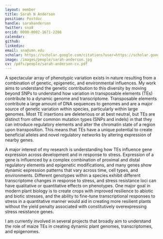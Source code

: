 ```yaml
---
layout: member
title: Sarah N Anderson
position: Postdoc
handle: sarahanderson
twitter: sna8
orcid: 0000-0002-1671-2286
calendar: 
github: 
linkedin:
email: sna@umn.edu
scholar: https://scholar.google.com/citations?user=https://scholar.google.com/citations?user=mlAcnHkAAAAJ&hl=en&user=f7FJ4UoAAAAJ
image: /images/people/sarah-anderson.jpg
cv: /pdfs/people/sarah-anderson-cv.pdf
---
```

A spectacular array of phenotypic variation exists in nature resulting from a combination of genetic, epigenetic, and environmental influences. My work aims to understand the genetic contribution to this diversity by moving beyond SNPs to understand how variation in transposable elements (TEs) contribute to a dynamic genome and transcriptome. Transposable elements contribute a large amount of DNA sequences to genomes and are a major source of genetic variation within species, particularly within large genomes. Most TE insertions are deleterious or at best neutral, but TEs are distinct from other common mutation types (SNPs and indels) in that they can introduce regulatory elements and alter the chromatin state of a region upon transposition. This means that TEs have a unique potential to create beneficial alleles and novel regulatory networks by altering expression of nearby genes.

A major interest of my research is understanding how TEs influence gene expression across development and in response to stress. Expression of a gene is influenced by a complex combination of proximal and distal regulatory elements and epigenetic modifications, and many genes show dynamic expression patterns that vary across time, cell types, and environments. Different genotypes within a species exhibit different transcriptome changes in response to stress, and stress resistance loci can have qualitative or quantitative effects on phenotypes. One major goal in modern plant biology is to create crops with improved resilience to abiotic and biotic stresses, and the ability to fine-tune transcriptional responses to stress in a quantitative manner would aid in creating more resilient plants without the yield penalty associated with constitutively overexpressing stress resistance genes. 

I am currently involved in several projects that broadly aim to understand the role of maize TEs in creating dynamic plant genomes, transcriptomes, and epigenomes. 
